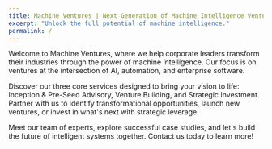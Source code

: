 ```yaml
---
title: Machine Ventures | Next Generation of Machine Intelligence Ventures
excerpt: "Unlock the full potential of machine intelligence."
permalink: /
---
```


Welcome to Machine Ventures, where we help corporate leaders transform their industries through the power of machine intelligence. Our focus is on ventures at the intersection of AI, automation, and enterprise software.

Discover our three core services designed to bring your vision to life: Inception & Pre-Seed Advisory, Venture Building, and Strategic Investment. Partner with us to identify transformational opportunities, launch new ventures, or invest in what's next with strategic leverage.

Meet our team of experts, explore successful case studies, and let's build the future of intelligent systems together. Contact us today to learn more!
